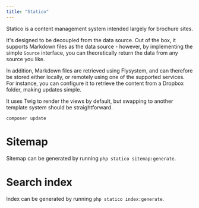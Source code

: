 ```yaml
---
title: "Statico"
---
```


Statico is a content management system intended largely for brochure sites.

It's designed to be decoupled from the data source. Out of the box, it supports Markdown files as the data source - however, by implementing the simple `Source` interface, you can theoretically return the data from any source you like.

In addition, Markdown files are retrieved using Flysystem, and can therefore be stored either locally, or remotely using one of the supported services. For instance, you can configure it to retrieve the content from a Dropbox folder, making updates simple.

It uses Twig to render the views by default, but swapping to another template system should be straightforward.

```
composer update
```

Sitemap
=======

Sitemap can be generated by running `php statico sitemap:generate`.

Search index
============

Index can be generated by running `php statico index:generate`.
